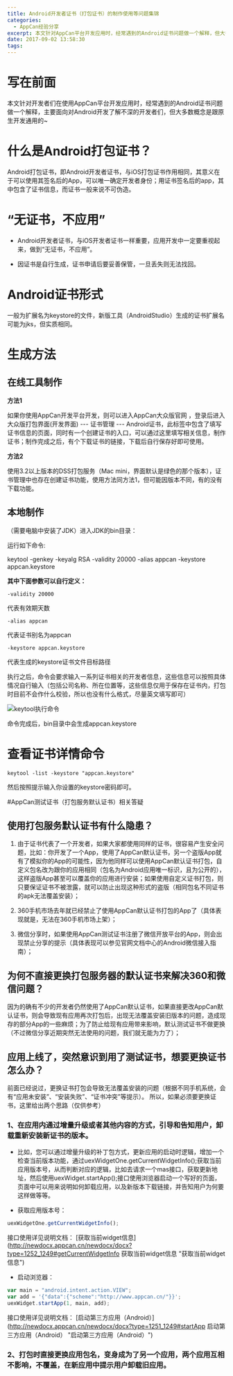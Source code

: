 ```yaml
---
title: Android开发者证书（打包证书）的制作使用等问题集锦
categories:
  - AppCan经验分享
excerpt: 本文针对AppCan平台开发应用时，经常遇到的Android证书问题做一个解释，但大多数概念是跟原生开发通用的~
date: 2017-09-02 13:58:30
tags:
---
```

# 写在前面

本文针对开发者们在使用AppCan平台开发应用时，经常遇到的Android证书问题做一个解释，主要面向对Android开发了解不深的开发者们，但大多数概念是跟原生开发通用的~

# 什么是Android打包证书？

Android打包证书，即Android开发者证书，与iOS打包证书作用相同，其意义在于可以使用其签名后的App，可以唯一确定开发者身份；用证书签名后的app，其中包含了证书信息，而证书一般来说不可伪造。

# “无证书，不应用”

- Android开发者证书，与iOS开发者证书一样重要，应用开发中一定要重视起来，做到“无证书，不应用”。

- 因证书是自行生成，证书申请后要妥善保管，一旦丢失则无法找回。

# Android证书形式

一般为扩展名为keystore的文件，新版工具（AndroidStudio）生成的证书扩展名可能为jks，但实质相同。

# 生成方法

## 在线工具制作

**方法1**

如果你使用AppCan开发平台开发，则可以进入AppCan大众版官网 ，登录后进入大众版打包界面(开发界面) --- 证书管理 --- Android证书，此标签中包含了填写证书信息的页面，同时有一个创建证书的入口，可以通过这里填写相关信息，制作证书；制作完成之后，有个下载证书的链接，下载后自行保存好即可使用。

**方法2**

使用3.2以上版本的DSS打包服务（Mac mini，界面默认是绿色的那个版本），证书管理中也存在创建证书功能，使用方法同方法1，但可能因版本不同，有的没有下载功能。

## 本地制作

（需要电脑中安装了JDK）进入JDK的bin目录：

运行如下命令:

keytool -genkey -keyalg RSA -validity 20000 -alias appcan -keystore appcan.keystore

**其中下面参数可以自行定义：**
```
-validity 20000
```
代表有效期天数
```
-alias appcan 
```
代表证书别名为appcan
```
-keystore appcan.keystore
```
代表生成的keystore证书文件目标路径

执行之后，命令会要求输入一系列证书相关的开发者信息，这些信息可以按照具体情况自行输入（包括公司名称、所在位置等，这些信息仅用于保存在证书内，打包时目前不会作什么校验，所以也没有什么格式，尽量英文填写即可）

![keytool执行命令](keytool-genkey-command-line-demo.webp)

命令完成后，bin目录中会生成appcan.keystore

# 查看证书详情命令

```
keytool -list -keystore "appcan.keystore"
```
然后按照提示输入你设置的keystore密码即可。

#AppCan测试证书（打包服务默认证书）相关答疑

## 使用打包服务默认证书有什么隐患？

1. 由于证书代表了一个开发者，如果大家都使用同样的证书，很容易产生安全问题，比如：你开发了一个App，使用了AppCan默认证书，另一个盗版App就有了模拟你的App的可能性，因为他同样可以使用AppCan默认证书打包，自定义包名改为跟你的应用相同（包名为Android应用唯一标识，且为公开的），这样盗版App甚至可以覆盖你的应用进行安装；如果使用自定义证书打包，则只要保证证书不被泄露，就可以防止出现这种形式的盗版（相同包名不同证书的apk无法覆盖安装）；

2. 360手机市场去年就已经禁止了使用AppCan默认证书打包的App了（具体表现就是，无法在360手机市场上架）；

3. 微信分享时，如果使用AppCan测试证书注册了微信开放平台的App，则会出现禁止分享的提示（具体表现可以参见官网文档中心的Android微信接入指南）；

## 为何不直接更换打包服务器的默认证书来解决360和微信问题？

因为的确有不少的开发者仍然使用了AppCan默认证书，如果直接更改AppCan默认证书，则会导致现有应用再次打包后，出现无法覆盖安装旧版本的问题，造成现存的部分App的一些麻烦；为了防止给现有应用带来影响，默认测试证书不做更换（不过微信分享近期突然无法使用的问题，我们就无能为力了）；


## 应用上线了，突然意识到用了测试证书，想要更换证书怎么办？

前面已经说过，更换证书打包会导致无法覆盖安装的问题（根据不同手机系统，会有“应用未安装”、“安装失败”、“证书冲突”等提示）。
所以，如果必须要更换证书，这里给出两个思路（仅供参考）

### 1、在应用内通过增量升级或者其他内容的方式，引导和告知用户，卸载重新安装新证书的版本。

- 比如，您可以通过增量升级的补丁包方式，更新应用的启动时逻辑，增加一个检查当前版本功能，通过uexWidgetOne.getCurrentWidgetInfo();获取当前应用版本号，从而判断对应的逻辑，比如去请求一个mas接口，获取更新地址，然后使用uexWidget.startApp();接口使用浏览器启动一个写好的页面，页面中可以用来说明如何卸载应用，以及新版本下载链接，并告知用户为何要这样做等等。

- 获取应用版本号：

```javascript
uexWidgetOne.getCurrentWidgetInfo();
```

接口使用详见说明文档：
[获取当前widget信息](http://newdocx.appcan.cn/newdocx/docx?type=1252_1249#getCurrentWidgetInfo 获取当前widget信息 "获取当前widget信息")

- 启动浏览器：

```javascript
var main = "android.intent.action.VIEW";
var add = '{"data":{"scheme":"http://www.appcan.cn/"}}';
uexWidget.startApp(1, main, add);
```

接口使用详见说明文档：
[启动第三方应用（Android）](http://newdocx.appcan.cn/newdocx/docx?type=1251_1249#startApp 启动第三方应用（Android） "启动第三方应用（Android）")

### 2、打包时直接更换应用包名，变身成为了另一个应用，两个应用互相不影响，不覆盖，在新应用中提示用户卸载旧应用。

